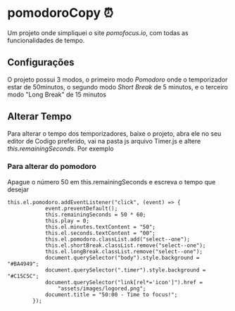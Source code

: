 # pomodoroCopy ⏰
Um projeto onde simpliquei o site *pomofocus.io*, com todas as funcionalidades de tempo.

## Configurações
O projeto possui 3 modos, o primeiro modo *Pomodoro* onde o temporizador estar de 50minutos, o segundo modo *Short Break* de 5 minutos, e o terceiro modo "Long Break" de 15 minutos

## Alterar Tempo
Para alterar o tempo dos temporizadores, baixe o projeto, abra ele no seu editor de Codigo preferido, vai na pasta js arquivo Timer.js e altere *this.remainingSeconds*. Por exemplo
### Para alterar do pomodoro
Apague o número 50 em this.remainingSeconds e escreva o tempo que desejar
```
this.el.pomodoro.addEventListener("click", (event) => {
			event.preventDefault();
			this.remainingSeconds = 50 * 60;
			this.play = 0;
			this.el.minutes.textContent = "50";
			this.el.seconds.textContent = "00";
			this.el.pomodoro.classList.add("select--one");
			this.el.shortBreak.classList.remove("select--one");
			this.el.longBreak.classList.remove("select--one");
			document.querySelector("body").style.background = "#BA4949";
			document.querySelector(".timer").style.background = "#C15C5C";
			document.querySelector("link[rel*='icon']").href =
				"assets/images/logored.png";
			document.title = "50:00 - Time to focus!";
		});
```
